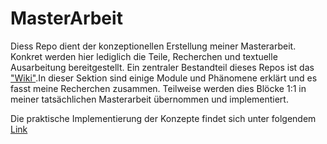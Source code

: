 # MasterArbeit

Diess Repo dient der konzeptionellen Erstellung meiner Masterarbeit. Konkret werden hier lediglich die  Teile, Recherchen und textuelle Ausarbeitung bereitgestellt. 
Ein zentraler Bestandteil dieses Repos ist das ["Wiki"]().In dieser Sektion sind einige Module und Phänomene erklärt und es fasst meine Recherchen zusammen. Teilweise werden dies Blöcke 1:1 in meiner tatsächlichen Masterarbeit übernommen und implementiert.

Die praktische Implementierung der Konzepte findet sich unter folgendem [Link]()
